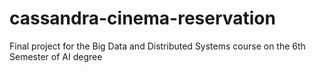 # cassandra-cinema-reservation
Final project for the Big Data and Distributed Systems course on the 6th Semester of AI degree
